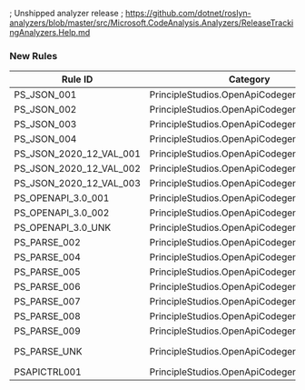 ﻿; Unshipped analyzer release
; https://github.com/dotnet/roslyn-analyzers/blob/master/src/Microsoft.CodeAnalysis.Analyzers/ReleaseTrackingAnalyzers.Help.md

### New Rules
Rule ID | Category | Severity | Notes
--------|----------|----------|-------
PS_JSON_001 | PrincipleStudios.OpenApiCodegen | Error | TransformationDiagnostics
PS_JSON_002 | PrincipleStudios.OpenApiCodegen | Error | TransformationDiagnostics
PS_JSON_003 | PrincipleStudios.OpenApiCodegen | Error | TransformationDiagnostics
PS_JSON_004 | PrincipleStudios.OpenApiCodegen | Error | TransformationDiagnostics
PS_JSON_2020_12_VAL_001 | PrincipleStudios.OpenApiCodegen | Error | TransformationDiagnostics
PS_JSON_2020_12_VAL_002 | PrincipleStudios.OpenApiCodegen | Error | TransformationDiagnostics
PS_JSON_2020_12_VAL_003 | PrincipleStudios.OpenApiCodegen | Error | TransformationDiagnostics
PS_OPENAPI_3.0_001 | PrincipleStudios.OpenApiCodegen | Error | TransformationDiagnostics
PS_OPENAPI_3.0_002 | PrincipleStudios.OpenApiCodegen | Error | TransformationDiagnostics
PS_OPENAPI_3.0_UNK | PrincipleStudios.OpenApiCodegen | Error | TransformationDiagnostics
PS_PARSE_002 | PrincipleStudios.OpenApiCodegen | Error | TransformationDiagnostics
PS_PARSE_004 | PrincipleStudios.OpenApiCodegen | Error | TransformationDiagnostics
PS_PARSE_005 | PrincipleStudios.OpenApiCodegen | Error | TransformationDiagnostics
PS_PARSE_006 | PrincipleStudios.OpenApiCodegen | Error | TransformationDiagnostics
PS_PARSE_007 | PrincipleStudios.OpenApiCodegen | Error | TransformationDiagnostics
PS_PARSE_008 | PrincipleStudios.OpenApiCodegen | Error | TransformationDiagnostics
PS_PARSE_009 | PrincipleStudios.OpenApiCodegen | Error | TransformationDiagnostics
PS_PARSE_UNK | PrincipleStudios.OpenApiCodegen | Error | A conversion error was encountered
PSAPICTRL001 | PrincipleStudios.OpenApiCodegen.Server.Mvc | Warning | ControllerGenerator

